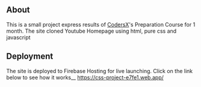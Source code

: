 ## About

This is a small project express results of [CodersX](https://coders-x.com/)'s Preparation Course for 1 month. The site cloned Youtube Homepage using html, pure css and javascript

## Deployment

The site is deployed to Firebase Hosting for live launching.
Click on the link below to see how it works__
https://css-project-e7fe1.web.app/
